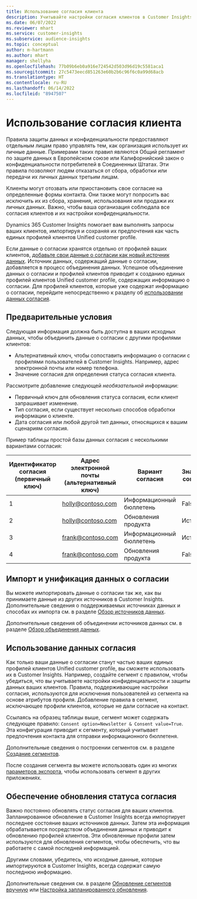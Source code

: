 ```yaml
---
title: Использование согласия клиента
description: Учитывайте настройки согласия клиентов в Customer Insights, импортируя данные о согласии.
ms.date: 06/07/2022
ms.reviewer: mhart
ms.service: customer-insights
ms.subservice: audience-insights
ms.topic: conceptual
author: m-hartmann
ms.author: mhart
manager: shellyha
ms.openlocfilehash: 77b09b6eb0a916e724542d503d96d19c5581aca1
ms.sourcegitcommit: 27c5473eecd851263e60b2b6c96f6c0a99d68acb
ms.translationtype: HT
ms.contentlocale: ru-RU
ms.lasthandoff: 06/14/2022
ms.locfileid: "8947507"
---
```

# <a name="use-customer-consent"></a>Использование согласия клиента

Правила защиты данных и конфиденциальности предоставляют отдельным лицам право управлять тем, как организация использует их личные данные. Примерами таких правил являются Общий регламент по защите данных в Европейском союзе или Калифорнийский закон о конфиденциальности потребителей в Соединенных Штатах. Эти правила позволяют людям отказаться от сбора, обработки или передачи их личных данных третьим лицам.  

Клиенты могут отозвать или приостановить свое согласие на определенные формы контакта. Они также могут попросить вас исключить их из сбора, хранения, использования или продажи их личных данных. Важно, чтобы ваша организация соблюдала все согласия клиентов и их настройки конфиденциальности.  

Dynamics 365 Customer Insights помогает вам выполнять запросы ваших клиентов, импортируя и сохраняя их предпочтения как часть единых профилей клиентов Unified customer profile.

Если данные о согласии хранятся отдельно от профилей ваших клиентов, [добавьте свои данные о согласии как новый источник данных](#import-and-unify-consent-data). Источник данных, содержащий данные о согласии, добавляется в процесс объединения данных. Успешное объединение данных о согласии и профилей клиентов приводит к созданию единых профилей клиентов Unified customer profile, содержащих информацию о согласии. Для профилей клиентов, которые уже содержат информацию о согласии, перейдите непосредственно к разделу об [использовании данных согласия](#use-consent-data).

## <a name="prerequisites"></a>Предварительные условия

Следующая информация должна быть доступна в ваших исходных данных, чтобы объединить данные о согласии с другими профилями клиентов:

- Альтернативный ключ, чтобы сопоставить информацию о согласии с профилями пользователей в Customer Insights. Например, адрес электронной почты или номер телефона.
- Значение согласия для определения статуса согласия клиента.

Рассмотрите добавление следующей *необязательной* информации:

- Первичный ключ для обновления статуса согласия, если клиент запрашивает изменение.
- Тип согласия, если существует несколько способов обработки информации о клиенте.
- Дата согласия или любой другой тип данных, относящихся к вашим сценариям согласия.

Пример таблицы простой базы данных согласия с несколькими вариантами согласия:

|Идентификатор согласия (первичный ключ)   |Адрес электронной почты (альтернативный ключ)  |Вариант согласия  |Значение согласия  |
|---------|---------|---------|---------|
|1    |  holly@contoso.com       |  Информационный бюллетень       |  False       |
|2    |  holly@contoso.com       |  Обновления продукта       |  Истина       |
|3    |  frank@contoso.com       |  Информационный бюллетень       | Истина        |
|4    |  frank@contoso.com       |  Обновления продукта       |  False       |

## <a name="import-and-unify-consent-data"></a>Импорт и унификация данных о согласии

Вы можете импортировать данные о согласии так же, как вы принимаете данные из других источников в Customer Insights. Дополнительные сведения о поддерживаемых источниках данных и способах их импорта см. в разделе [Обзор источников данных](data-sources.md).

Дополнительные сведения об объединении источников данных см. в разделе [Обзор объединения данных](data-unification.md).

## <a name="use-consent-data"></a>Использование данных согласия

Как только ваши данные о согласии станут частью ваших единых профилей клиентов Unified customer profile, вы сможете использовать их в Customer Insights. Например, создайте сегмент с правилом, чтобы убедиться, что вы учитываете настройки конфиденциальности и защиты данных ваших клиентов. Правила, поддерживающие настройки согласия, используются для исключения пользователей из сегмента на основе атрибутов профиля. Добавление правила в сегмент, исключающее профили клиентов, которые не дали согласие на контакт.

Ссылаясь на образец таблицы выше, сегмент может содержать следующее правило: `Consent option=Newsletter & Consent value=True`. Эта конфигурация приводит к сегменту, который учитывает предпочтения контакта для отправки информационного бюллетеня.

Дополнительные сведения о построении сегментов см. в разделе [Создание сегментов](segment-builder.md).

После создания сегмента вы можете использовать один из многих [параметров экспорта](export-destinations.md), чтобы использовать сегмент в других приложениях.

## <a name="ensure-updated-consent-status"></a>Обеспечение обновления статуса согласия

Важно постоянно обновлять статус согласия для ваших клиентов. Запланированное обновление в Customer Insights всегда импортирует последнее состояние ваших источников данных. Затем эта информация обрабатывается посредством объединения данных и приводит к обновлению профилей клиентов. Эти обновленные профили затем используются для обновления сегментов, чтобы обеспечить, что вы работаете с самой последней информацией.

Другими словами, убедитесь, что исходные данные, которые импортируются в Customer Insights, всегда содержат самую последнюю информацию.

Дополнительные сведения см. в разделе [Обновление сегментов вручную](segments.md#refresh-segments) или [Настройка запланированного обновления](system.md#schedule-tab).
